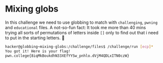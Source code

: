 # Mixing globs
In this challenge we need to use globbing to match with `challenging`, `pwning` and `educational` files. 
A not-so-fun fact: It took me more than 40 mins trying all sorts of permutations of letters inside `[]` only to find out that i need to put in the starting letters. 🤡
```bash
hacker@globbing~mixing-globs:/challenge/files$ /challenge/run [ecp]*
You got it! Here is your flag!
pwn.college{8iqMkBoukdhN33XEfYYSw_pnhlo.dVjM4QDLxITN0czW}
